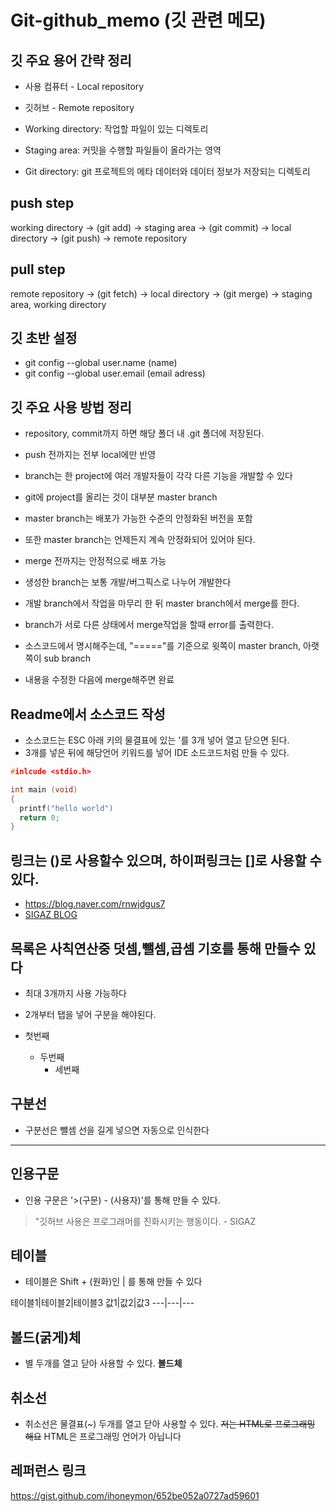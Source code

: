 # Git-github_memo (깃 관련 메모)
## 깃 주요 용어 간략 정리

- 사용 컴퓨터 - Local repository
- 깃허브 - Remote repository

- Working directory: 작업할 파일이 있는 디렉토리
- Staging area: 커밋을 수행할 파일들이 올라가는 영역
- Git directory: git 프로젝트의 메타 데이터와 데이터 정보가 저장되는 디렉토리


## push step
working directory -> (git add) -> staging area -> (git commit) -> local directory -> (git push) -> remote repository


## pull step
remote repository -> (git fetch) -> local directory -> (git merge) -> staging area, working directory 


## 깃 초반 설정
- git config --global user.name (name)
- git config --global user.email (email adress)


## 깃 주요 사용 방법 정리
- repository, commit까지 하면 해당 폴더 내 .git 폴더에 저장된다.
- push 전까지는 전부 local에만 반영

- branch는 한 project에 여러 개발자들이 각각 다른 기능을 개발할 수 있다
- git에 project를 올리는 것이 대부분 master branch
- master branch는 배포가 가능한 수준의 안정화된 버전을 포함
- 또한 master branch는 언제든지 계속 안정화되어 있어야 된다.
- merge 전까지는 안정적으로 배포 가능

- 생성한 branch는 보통 개발/버그픽스로 나누어 개발한다 
- 개발 branch에서 작업을 마무리 한 뒤 master branch에서 merge를 한다. 
- branch가 서로 다른 상태에서 merge작업을 할때 error를 출력한다.  
- 소스코드에서 명시해주는데, "====="를 기준으로 윗쪽이 master branch, 아랫쪽이 sub branch
- 내용을 수정한 다음에 merge해주면 완료


## Readme에서 소스코드 작성
- 소스코드는 ESC 아래 키의 물결표에 있는 '를 3개 넣어 열고 닫으면 된다. 
- 3개를 넣은 뒤에 해당언어 키워드를 넣어 IDE 소드코드처럼 만들 수 있다.

``` C
#inlcude <stdio.h>

int main (void)
{
  printf("hello world")
  return 0;
}
```

## 링크는 ()로 사용할수 있으며, 하이퍼링크는 []로 사용할 수 있다.
- https://blog.naver.com/rnwjdgus7
- [SIGAZ BLOG](https://blog.naver.com/rnwjdgus7)


## 목록은 사칙연산중 덧셈,뺄셈,곱셈 기호를 통해 만들수 있다 
- 최대 3개까지 사용 가능하다
- 2개부터 탭을 넣어 구분을 해야된다. 

- 첫번째
  - 두번째
    - 세번째

## 구분선
- 구분선은 뺄셈 선을 길게 넣으면 자동으로 인식한다
-----------


## 인용구문
- 인용 구문은 '>(구문) - (사용자)'를 통해 만들 수 있다.
> "깃허브 사용은 프로그래머를 진화시키는 행동이다. - SIGAZ


## 테이블
- 테이블은 Shift + \(원화)인 | 를 통해 만들 수 있다

테이블1|테이블2|테이블3
값1|값2|값3
---|---|---


## 볼드(굵게)체 
- 별 두개를 열고 닫아 사용할 수 있다. 
**볼드체**


## 취소선
- 취소선은 물결표(~) 두개를 열고 닫아 사용할 수 있다.
~~저는 HTML로 프로그래밍 해요~~ HTML은 프로그래밍 언어가 아닙니다


## 레퍼런스 링크
https://gist.github.com/ihoneymon/652be052a0727ad59601
